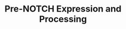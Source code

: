 ---
annotations:
- type: Pathway Ontology
  value: signaling pathway
- type: Pathway Ontology
  value: Notch signaling pathway
authors:
- ReactomeTeam
- Anwesha
- Ryanmiller
- Mkutmon
description: In humans and other mammals the NOTCH gene family has four members, NOTCH1,
  NOTCH2, NOTCH3 and NOTCH4, encoded on four different chromosomes. Their transcription
  is developmentally regulated and tissue specific, but very little information exists
  on molecular mechanisms of transcriptional regulation. Translation of NOTCH mRNAs
  is negatively regulated by a number of recently discovered microRNAs (Li et al.
  2009, Pang et al.2010, Ji et al. 2009, Kong et al. 2010, Marcet et al. 2011, Ghisi
  et al. 2011, Song et al. 2009, Hashimoto et al. 2010, Costa et al. 2009). <br><br>  The
  nascent forms of NOTCH precursors, Pre-NOTCH1, Pre-NOTCH2, Pre-NOTCH3 and Pre-NOTCH4,
  undergo extensive posttranslational modifications in the endoplasmic reticulum and
  Golgi apparatus to become functional. In the endoplasmic reticulum, conserved serine
  and threonine residues in the EGF repeats of NOTCH extracellular domain are fucosylated
  and glucosylated by POFUT1 and POGLUT1, respectively (Yao et al. 2011, Stahl et
  al. 2008, Wang et al. 2001, Shao et al. 2003, Acar et al. 2008, Fernandez Valdivia
  et al. 2011). <br><br>  In the Golgi apparatus, fucose groups attached to NOTCH
  EGF repeats can be elongated by additional glycosylation steps initiated by fringe
  enzymes (Bruckner et al. 2000, Moloney et al. 2000, Cohen et al. 1997, Johnston
  et al. 1997, Chen et al. 2001). Fringe-mediated modification modulates NOTCH signaling
  but is not an obligatory step in Pre-NOTCH processing. Typically, processing of
  Pre-NOTCH in the Golgi involves cleavage by FURIN convertase (Blaumueller et al.
  1997, Logeat et al. 1998, Gordon et al. 2009, Rand et al. 2000, Chan et al. 1998).
  The cleavage of NOTCH results in formation of mature NOTCH heterodimers that consist
  of NOTCH extracellular domain (NEC i.e. NECD) and NOTCH transmembrane and intracellular
  domain (NTM i.e. NTMICD). NOTCH heterodimers translocate to the cell surface where
  they function in cell to cell signaling.  View original pathway at [http://www.reactome.org/PathwayBrowser/#DIAGRAM=1912422
  Reactome].
last-edited: 2021-01-25
organisms:
- Homo sapiens
redirect_from:
- /index.php/Pathway:WP2786
- /instance/WP2786
schema-jsonld:
- '@context': https://schema.org/
  '@id': https://wikipathways.github.io/pathways/WP2786.html
  '@type': Dataset
  creator:
    '@type': Organization
    name: WikiPathways
  description: In humans and other mammals the NOTCH gene family has four members,
    NOTCH1, NOTCH2, NOTCH3 and NOTCH4, encoded on four different chromosomes. Their
    transcription is developmentally regulated and tissue specific, but very little
    information exists on molecular mechanisms of transcriptional regulation. Translation
    of NOTCH mRNAs is negatively regulated by a number of recently discovered microRNAs
    (Li et al. 2009, Pang et al.2010, Ji et al. 2009, Kong et al. 2010, Marcet et
    al. 2011, Ghisi et al. 2011, Song et al. 2009, Hashimoto et al. 2010, Costa et
    al. 2009). <br><br>  The nascent forms of NOTCH precursors, Pre-NOTCH1, Pre-NOTCH2,
    Pre-NOTCH3 and Pre-NOTCH4, undergo extensive posttranslational modifications in
    the endoplasmic reticulum and Golgi apparatus to become functional. In the endoplasmic
    reticulum, conserved serine and threonine residues in the EGF repeats of NOTCH
    extracellular domain are fucosylated and glucosylated by POFUT1 and POGLUT1, respectively
    (Yao et al. 2011, Stahl et al. 2008, Wang et al. 2001, Shao et al. 2003, Acar
    et al. 2008, Fernandez Valdivia et al. 2011). <br><br>  In the Golgi apparatus,
    fucose groups attached to NOTCH EGF repeats can be elongated by additional glycosylation
    steps initiated by fringe enzymes (Bruckner et al. 2000, Moloney et al. 2000,
    Cohen et al. 1997, Johnston et al. 1997, Chen et al. 2001). Fringe-mediated modification
    modulates NOTCH signaling but is not an obligatory step in Pre-NOTCH processing.
    Typically, processing of Pre-NOTCH in the Golgi involves cleavage by FURIN convertase
    (Blaumueller et al. 1997, Logeat et al. 1998, Gordon et al. 2009, Rand et al.
    2000, Chan et al. 1998). The cleavage of NOTCH results in formation of mature
    NOTCH heterodimers that consist of NOTCH extracellular domain (NEC i.e. NECD)
    and NOTCH transmembrane and intracellular domain (NTM i.e. NTMICD). NOTCH heterodimers
    translocate to the cell surface where they function in cell to cell signaling.  View
    original pathway at [http://www.reactome.org/PathwayBrowser/#DIAGRAM=1912422 Reactome].
  keywords:
  - 'HIST2H3A '
  - 'HIST3H2BB '
  - Glc,Sia-Gal-GlcNAc-Fuc-Pre-NOTCH
  - 'Glc,Sia-Gal-GlcNAc-Fuc-Pre-NOTCH4 '
  - 'CCND1 '
  - NOTCH
  - 'FRINGE-modified NOTCH4 Extracellular fragment (NECD4) '
  - 'KAT2B '
  - mRNA
  - 'NOTCH2 mRNA '
  - miR-150 RISC
  - NOTCH4 mRNA:miR-181C
  - '12xFucT-8xGlcS-6xFucS-NOTCH4(24-2003) '
  - 'EIF2C3 '
  - Glc,Gal-GlcNAc-Fuc-Pre-NOTCH
  - NOTCH1 mRNA:miR-34
  - SEL1L
  - 'AcK10-H3F3A '
  - 'miR-181C '
  - 'miR-150 '
  - NAD+
  - 'FRINGE-modified NOTCH1 Extracellular Fragment (NECD1) '
  - mRNA:miR-200B/C
  - 'miR-302A '
  - NOTCH1 Coactivator
  - 'Ack10-HIST2H3A '
  - '12xFucT-11xGlcS-6xFucS-NOTCH4(24-1336) '
  - Signaling by NOTCH4
  - 'HIST1H2AC '
  - Nucleosome (H3K9ac)
  - NOTCH4 mRNA:miR-302A
  - 'ST3GAL6 '
  - 'NOTCH3 mRNA '
  - complex:NOTCH3 gene
  - ELF3
  - 'Ack10-HIST1H3A '
  - E2F1/3:DP1/2
  - NOTCH3 mRNA:miR-206
  - 'HIST1H2BO '
  - NOTCH1
  - 'NOTCH4(1337-2003) '
  - RUNX1:NOTCH4 gene
  - 'B4GALT1 '
  - 'NICD3 '
  - CCND1:CREBBP
  - 'FRINGE-modified NOTCH3 Extracellular fragment (NECD3) '
  - 'Glc,Sia-Gal-GlcNAc-Fuc-Pre-NOTCH3 '
  - NOTCH3 mRNA:miR-150
  - NOTCH2 mRNA
  - 'CREBBP '
  - miR-200B/C RISC
  - NOTCH2 gene
  - Pre-NOTCH1
  - 'HIST1H2BH '
  - 'Glc,Gal-GlcNAc-Fuc-Pre-NOTCH4 '
  - 'MAMLD1 '
  - 'LFNG '
  - NOTCH1 gene
  - PRKCI
  - ST3GAL3/4/6
  - CMP-Neu5Ac
  - POFUT1
  - 'TFDP2 '
  - E2F1/3:DP1/2:NOTCH1
  - 'p-S68-ELF3 '
  - genes
  - 'miR-449B '
  - ATP
  - RAB6A
  - Glc,GlcNAc-Fuc-Pre-NOTCH
  - 'Glc,Gal-GlcNAc-Fuc-Pre-NOTCH3 '
  - 'NOTCH3 gene '
  - 'NOTCH1(1665-2555) '
  - 'NOTCH3(1572-2321) '
  - NOTCH1 gene,NOTCH4
  - '10xFucT-4xFucS-NOTCH3(40-2321) '
  - 'HIST1H2BC '
  - 'H2AFZ '
  - 'SIRT6 '
  - '18xFucT-16xGlcS-FucS-NOTCH2(26-2471) '
  - 'MAML1 '
  - 'TNRC6B '
  - 'miR-200B '
  - 'HIST2H2BE '
  - Pre-NOTCH
  - CMP
  - Glc,Fuc-Pre-NOTCH
  - '18xFucT-FucS-NOTCH2(26-2471) '
  - p-S68-ELF3:NOTCH3
  - miR-206 RISC
  - 'ATP2A1 '
  - '17xFucT-14xGlcS-2xFucS-NOTCH1(19-1664) '
  - 'NICD1 '
  - 'H2AFX '
  - 'NOTCH1 gene '
  - 'HIST2H2AA3 '
  - 'FRINGE-modified NOTCH2 extracellular fragment (NECD2) '
  - 'RUNX1 '
  - 'H2BFS '
  - ATP2A1-3
  - 'HIST1H2BD '
  - 'Glc,Sia-Gal-GlcNAc-Fuc-Pre-NOTCH2 '
  - 'HIST1H2BM '
  - '14xGlcS-10xFucT-4xFucS-NOTCH3(40-2321) '
  - 'ST3GAL3 '
  - 'NOTCH1 mRNA '
  - 'SNW1 '
  - 'FRINGE-modified NOTCH3 Extracellular Fragment (NECD3) '
  - 'NOTCH4 mRNA '
  - TP53 Tetramer
  - 'MIR34C gene '
  - 'HIST1H2BL '
  - ADP
  - 'EIF2C1 '
  - Signaling by NOTCH2
  - miR-302A RISC
  - FRINGE-modified
  - 'RBPJ '
  - 'miR-34C '
  - NOTCH1 mRNA,NOTCH4
  - CCND1:CREBBP:NOTCH1
  - 'Glc,GlcNAc-Fuc-Pre-NOTCH4 '
  - 2'-O-acetyl-ADP-ribose
  - NOTCH4 mRNA
  - 'TP53 '
  - FURIN
  - 'MOV10 '
  - 'MIR34A gene '
  - MIR34 genes
  - 'H3F3A '
  - 'HIST1H2BK '
  - 'HIST1H2AD '
  - Pre-NOTCH3
  - GDP-Fuc
  - UDP
  - 'HIST1H2AJ '
  - 'TNRC6C '
  - 'H2AFB1 '
  - 'KAT2A '
  - 'NOTCH4 gene '
  - NOTCH3 coactivator
  - Signaling by NOTCH3
  - 'Pre-NOTCH3 '
  - '12xFucT-6xFucS-NOTCH4(24-2003) '
  - SIRT6
  - NOTCH4 gene
  - RISC
  - p-S68-ELF3
  - Pre-NOTCH4
  - NOTCH3 mRNA
  - 'FRINGE-modified NOTCH4 Extracellular Fragment (NECD4) '
  - NOTCH2 mRNA:miR-34
  - 'MAML2 '
  - 'HIST1H3A '
  - 'Glc,GlcNAc-Fuc-Pre-NOTCH2 '
  - NOTCH3 gene
  - '18xFucT-16xGlcS-FucS-NOTCH2(26-1581) '
  - '17xFucT-14xGlcS-2xFucS-NOTCH1(19-2555) '
  - 'ATP2A3 '
  - B4GALT1 homodimer
  - 'miR-449C '
  - 'HIST1H2BN '
  - 'Glc,GlcNAc-Fuc-Pre-NOTCH1 '
  - miR-34 RISC
  - 'TFDP1 '
  - 'EP300 '
  - '12xFucT-8xGlcS-6xFucS-NOTCH4(24-1336) '
  - 'ST3GAL4 '
  - Fringe family
  - 'miR-34A '
  - SIRT6:Nucleosome:NOTCH1,NOTCH4 gene
  - 'Pre-NOTCH2 '
  - 'H2AFV '
  - complex
  - 'HIST1H4 '
  - 'HIST1H2BJ '
  - NOTCH1 mRNA
  - 'miR-34B '
  - 'ATP2A2 '
  - 'miR-449A '
  - 'MFNG '
  - 'Glc,Gal-GlcNAc-Fuc-Pre-NOTCH2 '
  - 'HIST2H2AC '
  - TMED2
  - miR-181C RISC
  - 'FRINGE-modified NOTCH2 Extracellular Fragment (NECD2) '
  - 'AGO2 '
  - 'TNRC6A '
  - Fringe-modified
  - 'HIST1H2BA '
  - UDP-Gal
  - 'RFNG '
  - NOTCH1 coactivator
  - Pre-NOTCH2
  - miR-449 RISC
  - 'HIST1H2AB '
  - 'H2AFJ '
  - '19xFucT-16xGlcS-2xFucS-NOTCH1(19-1664) '
  - Gene
  - 'E2F1 '
  - 'HIST1H2BB '
  - 'miR-206 '
  - 'EIF2C4 '
  - 'MAML3 '
  - Signaling by NOTCH1
  - SIRT6:Nucleosome(H3K9ac):NOTCH1,NOTCH4 gene
  - POGLUT1
  - 'E2F3 '
  - '19xFucT-14xGlcS-2xFucS-NOTCH1(19-2555) '
  - NOTCH1 mRNA:miR-449
  - '14xGlcS-10xFucT-4xFucS-NOTCH3(40-1571) '
  - 'MIR34B gene '
  - 'Pre-NOTCH1 '
  - Fuc-Pre-NOTCH
  - 'miR-200C '
  - Complex
  - '17xFucT-2xFucS-NOTCH1(19-2555) '
  - 'Glc,GlcNAc-Fuc-Pre-NOTCH3 '
  - TP53 Tetramer:MIR34
  - UDP-GlcNAc
  - 'Pre-NOTCH4 '
  - gene
  - UDP-Glc
  - RUNX1
  - GDP
  - 'NOTCH2(1582-2471) '
  - JUN
  - 'Glc,Sia-Gal-GlcNAc-Fuc-Pre-NOTCH1 '
  - 'Glc,Gal-GlcNAc-Fuc-Pre-NOTCH1 '
  license: CC0
  name: Pre-NOTCH Expression and Processing
seo: CreativeWork
title: Pre-NOTCH Expression and Processing
wpid: WP2786
---